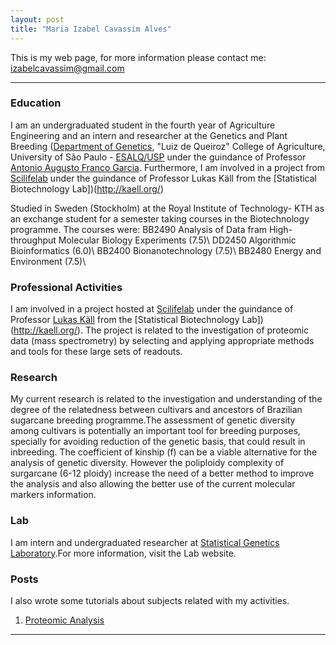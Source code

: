 ```yaml
---
layout: post
title: "Maria Izabel Cavassim Alves"
---
```


This is my web page, for more information please contact me: izabelcavassim@gmail.com

---

### Education
I am an undergraduated student in the fourth year of Agriculture Engineering and
an intern and researcher at the Genetics and Plant Breeding
([Department of Genetics](http://www.genetica.esalq.usp.br/), "Luiz de
Queiroz" College of Agriculture, University of São Paulo -
[ESALQ/USP](http://www.esalq.usp.br/) under the guindance of Professor [Antonio Augusto Franco Garcia](http://about.me/augusto.garcia). Furthermore, I am involved in a project from [Scilifelab](http://www.scilifelab.se/) under the guindance of Professor Lukas Käll from the [Statistical Biotechnology Lab])(http://kaell.org/)

Studied in Sweden (Stockholm) at the Royal Institute of Technology- KTH as an exchange student for a semester taking courses in the Biotechnology programme. The courses were:
BB2490 Analysis of Data fram High-throughput Molecular Biology Experiments (7.5)\\
DD2450 Algorithmic Bioinformatics (6.0)\\
BB2400 Bionanotechnology (7.5)\\
BB2480 Energy and Environment (7.5)\\


### Professional Activities

I am involved in a project hosted at [Scilifelab](http://www.scilifelab.se/) under the guindance of Professor [Lukas Käll](http://www.kth.se/en/bio/research/genetech/genetech-researchers/lukas-kall-1.296753) from the [Statistical Biotechnology Lab])(http://kaell.org/). The project is related to the investigation of proteomic data (mass spectrometry) by selecting and applying appropriate methods and tools for these large sets of readouts.

### Research

My current research is related to the investigation and understanding of the degree of the relatedness between cultivars and ancestors of Brazilian sugarcane breeding programme.The assessment of genetic diversity among cultivars is potentially an important tool for breeding purposes, specially for avoiding reduction of the genetic basis, that could result in inbreeding. The coefficient of kinship (f) can be a viable alternative for the analysis of genetic diversity. However the poliploidy complexity of surgarcane (6-12 ploidy) increase the need of a better method to improve the analysis and also allowing the better use of the current molecular markers information. 

### Lab

I am intern and undergraduated researcher at
[Statistical Genetics Laboratory](http://statgen.esalq.usp.br/).For more information, visit the Lab
website. 

### Posts

I also wrote some tutorials about subjects related with
my activities. 
1. [Proteomic Analysis](http://izabelcavassim.wordpress.com/)
<!-- 2. [Teste](/posts/coisa/) -->
<!-- 2. [link](/posts/draft/) -->
<!-- 3. [link2](/posts/left/) -->

---
